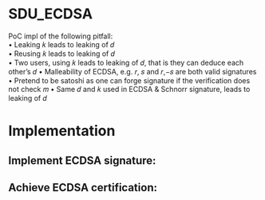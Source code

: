 # SDU_ECDSA

PoC impl of the following pitfall:  
• Leaking 𝑘 leads to leaking of 𝑑   
• Reusing 𝑘 leads to leaking of 𝑑  
• Two users, using 𝑘 leads to leaking of 𝑑, that is they can deduce each other’s 𝑑 • Malleability of ECDSA, e.g. 𝑟, 𝑠 and 𝑟,−𝑠 are both valid 
signatures  
• Pretend to be satoshi as one can forge signature if the verification does not check 𝑚 • Same 𝑑 and 𝑘 used in ECDSA & Schnorr signature, leads to 
leaking of 𝑑  

# Implementation
## Implement ECDSA signature:   
## Achieve ECDSA certification:
